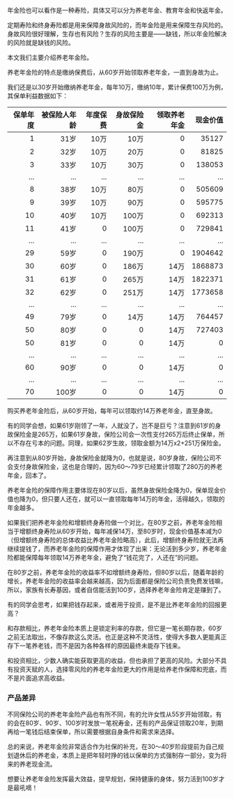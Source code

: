 年金险也可以看作是一种寿险，具体又可以分为养老年金、教育年金和快返年金。

定期寿险和终身寿险都是用来保障身故风险的，而年金险是用来保障生存风险的。身故风险很好理解，生存也有风险？生存的风险主要是——缺钱，所以年金险解决的风险就是缺钱的风险。

本文我们主要介绍养老年金险。

养老年金险的特点是缴纳保费后，从60岁开始领取养老年金，一直到身故为止。

我们还是以30岁开始缴纳养老年金，每年10万，缴纳10年，累计保费100万为例，其保单利益数据如下：

| 保单年度  | 被保险人年龄   | 年度保费  | 身故保险金 | 领取养老年金 | 现金价值 |
|---------:|-------------:|---------:|--------:|-----------:|-------:|
| 1        | 31岁         | 10万     | 10万     | 0      | 35127 |
| 2        | 32岁         | 10万     | 20万     | 0      | 81825 |
| 3        | 33岁         | 10万     | 30万     | 0      | 138053 |
| ...      | ...          | ...      | ...     | ...    | ...    |
| 8        | 38岁         | 10万     | 80万     | 0      | 505609 |
| 9        | 39岁         | 10万     | 90万     | 0      | 595775 |
| 10       | 40岁         | 10万     | 100万    | 0      | 692313 |
| 11       | 41岁         | 0        | 100万    | 0      | 729841 |
| ...      | ...          | ...      | ...      | ...    | ...   |
| 29       | 59岁         | 0        | 190万    | 0      | 1904642 |
| 30       | 60岁         | 0        | 186万    | 14万   | 1868873 |
| 31       | 61岁         | 0        | 265万    | 14万   | 1822371 |
| 32       | 62岁         | 0        | 251万    | 14万   | 1773658 |
| ...      | ...          | ...      | ...      | ...    | ... |
| 49       | 79岁         | 0        | 14万     | 14万   | 764457 |
| 50       | 80岁         | 0        | 0        | 14万   | 727403 |
| 50       | 81岁         | 0        | 0        | 14万   | 0   |
| ...      | ...          | ...      | ...      | ...    | ... |
| 60       | 90岁         | 0        | 0        | 14万   | 0   |
| ...      | ...          | ...      | ...      | ...    | ... |
| 70       | 100岁        | 0        | 0        | 14万   | 0   |

购买养老年金险后，从60岁开始，每年可以领取约14万养老年金，直至身故。

有的同学会想，如果61岁刚领了一年，人就没了，岂不是巨亏？注意到61岁的身故保险金是265万，如果61岁身故，保险公司会一次性支付265万后终止保单，所以不存在亏本的问题。同理，如果62岁生故，领取金额为14万x2+251万保险金。

再注意到从80岁开始，身故保险金就降为0，也就是说，80岁身故，保险公司不会支付身故保险金，这也是合理的，因为60～79岁已经累计领取了280万的养老年金，回本了。

养老年金险的保障作用主要体现在80岁以后，虽然身故保险金降为0，保单现金价值也降为0，但只要人还在，就可以一直领取每年14万的年金，活得越久，领取的年金越多。

如果我们把养老年金险和增额终身寿险做一个对比，在80岁之前，养老年金险相当于增额终身寿险从60岁开始，每年减保14万，至80岁时，现金价值基本减为0（但增额终身寿险的总体收益比养老年金险略高），此后，增额终身寿险就无法再继续提钱了，而养老年金险的保障作用才体现了出来：无论活到多少岁，养老年金险都能保障每年领取14万养老年金，避免了“钱花完了，人还在”的问题。

在80岁之前，养老年金险的收益率不如增额终身寿险，但80岁以后，随着年龄的增长，养老年金险的收益率会越来越高，因为后面都是保险公司负责免费发钱嘛，所以，家族有长寿基因，或者自信能活到100岁，选择养老年金险肯定是赚到了。

有的同学会思考，如果把钱存起来，或者用于投资，是不是比养老年金险的回报更高？

和存款相比，养老年金险本质上是锁定利率的存款，但它是一笔长期存款，60岁之前无法取出，不像存款这么灵活。也正是这种不灵活性，使得大多数人更能真正存下一笔养老钱，而不是因为各种各样的原因最终未能存下钱来。

和投资相比，少数人确实能获取更高的收益，但也承担了更高的风险。大部分不具有投资天赋的人，选择零风险的养老年金险更大的作用是给养老作保障和兜底，而不是片面追求高收益。

### 产品差异

不同保险公司的养老年金险产品也有所不同，有的允许女性从55岁开始领取，有的会在80岁、90岁、100岁时发放一笔祝寿金，还有的产品保证领取20年，到期再给一笔钱后结束保单，所以需要根据自身条件和需求来选择。

总的来说，养老年金险非常适合作为社保的补充，在30～40岁阶段提前为自己规划退休后的养老金，本质上是把年轻时挣的钱以保单的方式强制存一部分，变为将来的养老现金流。

想要让养老年金险发挥最大效益，提早规划，保持健康的身体，努力活到100岁才是最吼嘀！